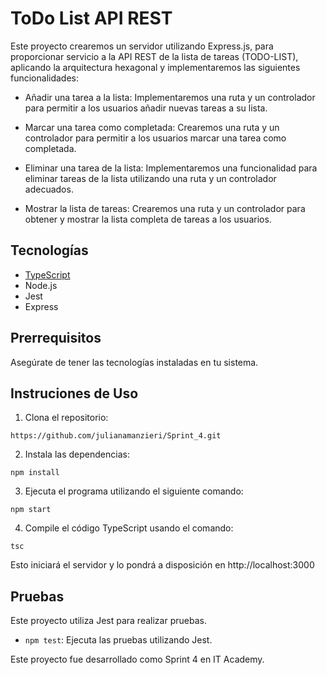 # ToDo List API REST

Este proyecto crearemos un servidor utilizando Express.js, para proporcionar servicio a la API REST de la lista de tareas (TODO-LIST), aplicando la arquitectura hexagonal y implementaremos las siguientes funcionalidades:

- Añadir una tarea a la lista: Implementaremos una ruta y un controlador para permitir a los usuarios añadir nuevas tareas a su lista.

- Marcar una tarea como completada: Crearemos una ruta y un controlador para permitir a los usuarios marcar una tarea como completada.

- Eliminar una tarea de la lista: Implementaremos una funcionalidad para eliminar tareas de la lista utilizando una ruta y un controlador adecuados.

- Mostrar la lista de tareas: Crearemos una ruta y un controlador para obtener y mostrar la lista completa de tareas a los usuarios.

## Tecnologías

- [TypeScript](https://www.typescriptlang.org/)
- Node.js
- Jest
- Express

## Prerrequisitos

Asegúrate de tener las tecnologías instaladas en tu sistema.

## Instruciones de Uso

1. Clona el repositorio:

```
https://github.com/julianamanzieri/Sprint_4.git
```

2. Instala las dependencias:

```
npm install
```

3. Ejecuta el programa utilizando el siguiente comando:

```
npm start
```

4. Compile el código TypeScript usando el comando:

```
tsc
```

Esto iniciará el servidor y lo pondrá a disposición en http://localhost:3000

## Pruebas

Este proyecto utiliza Jest para realizar pruebas.

- `npm test`: Ejecuta las pruebas utilizando Jest.

Este proyecto fue desarrollado como Sprint 4 en IT Academy.
